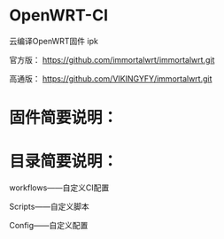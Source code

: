 # OpenWRT-CI
云编译OpenWRT固件 ipk

官方版：
https://github.com/immortalwrt/immortalwrt.git

高通版：
https://github.com/VIKINGYFY/immortalwrt.git

# 固件简要说明：


# 目录简要说明：

workflows——自定义CI配置

Scripts——自定义脚本

Config——自定义配置
